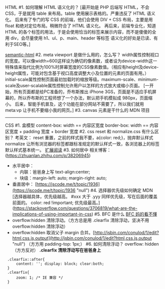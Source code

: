 HTML
#1. 如何理解 HTML 语义化的？
[最开始是 PHP 后端写 HTML，不会 CSS，于是就用 table 来布局。table 使用展示表格的。严重违反了 HTML 语义化。
 后来有了专门的写 CSS 的前端，他们会使用 DIV + CSS 布局，主要是用 float 和绝对定位布局。稍微符合了 HTML 语义化。
 再后来，前端专业化，知道 HTML 的各个标签的用法，于是会使用恰当的标签来展示内容，而不是傻傻的全用 div，会尽量使用 h1、ul、p、main、header 等标签
 语义化的好处是已读、有利于SEO等。]

[semantic-html](http://justineo.github.io/slideshows/semantic-html/#/)
#2. meta viewport 是做什么用的，怎么写？
<meta name="viewport" content="width=device-width,user-scalable=no,initial-scale=1.0,maximum-scale=1.0,minimum-scale=1.0">
width属性控制视口的宽度。可以像width=600这样设为确切的像素数，或者设为device-width这一特殊值来指代比例为100%时屏幕宽度的CSS像素数值。（相应有height及device-height属性，可能对包含基于视口高度调整大小及位置的元素的页面有用。）
initial-scale属性控制页面最初加载时的缩放等级。maximum-scale、minimum-scale及user-scalable属性控制允许用户以怎样的方式放大或缩小页面。
[一开始，所有页面都是给PC准备的，乔布斯推出 iPhone 3GS，页面是不适应手机屏幕的，所以乔布斯的工程师想了一个办法，默认把手机模拟成 980px，页面缩小。
 后来，智能手机普及，这个功能在部分网站不需要了，所以我们就用 meta:vp 让手机不要缩小我的网页。]
#3. canvas 元素是干什么的
MDN 项目

---
CSS
#1. 盒模型
content-box: width == 内容区宽度
border-box: width == 内容区宽度 + padding 宽度 + border 宽度
#2. css reset 和 normalize.css 有什么区别？
考英文：
reset 重置，之前的样式我不要，a{color: red;}，抛弃默认样式
normalize 让所有浏览器的标签都跟标准规定的默认样式一致，各浏览器上的标签默认样式基本统一。
[扩展阅读](http://jerryzou.com/posts/aboutNormalizeCss/)
#3. 如何居中
相关博客：
(https://zhuanlan.zhihu.com/p/38206945)
*   水平居中：
    *   内联：爸爸身上写 text-align:center;
    *   块级：margin-left: auto; margin-right: auto;
*   垂直居中： [https://jscode.me/t/topic/1936](https://jscode.me/t/topic/1936 "null")
#4. 选择器优先级如何确定
MDN
[选择器越具体，优先级越高。 #xxx 大于 .yyy
同样优先级，写在后面的覆盖前面的。
color: red !important; 优先级最高。]
(https://stackoverflow.com/questions/3706819/what-are-the-implications-of-using-important-in-css)
#5. BFC 是什么
[BFC 妈的看不懂](http://www.cnblogs.com/lhb25/p/inside-block-formatting-ontext.html)
*   overflow:hidden 清除浮动。（方方总是用 .clearfix 清除浮动，坚决不用 overflow:hidden 清除浮动）
*   overflow:hidden 取消父子 margin 合并。[http://jsbin.com/conulod/1/edit?html,css,js,output](http://jsbin.com/conulod/1/edit?html,css,js,output "null") （方方用 padding-top: 1px;）
#6. 如何清除浮动？
overflow: hidden （方方反对）
**.clearfix 清除浮动写在爸爸身上**
```
 .clearfix::after{
     content: ''; display: block; clear:both;
 }
 .clearfix{
     zoom: 1; /* IE 兼容 */
 }
```
